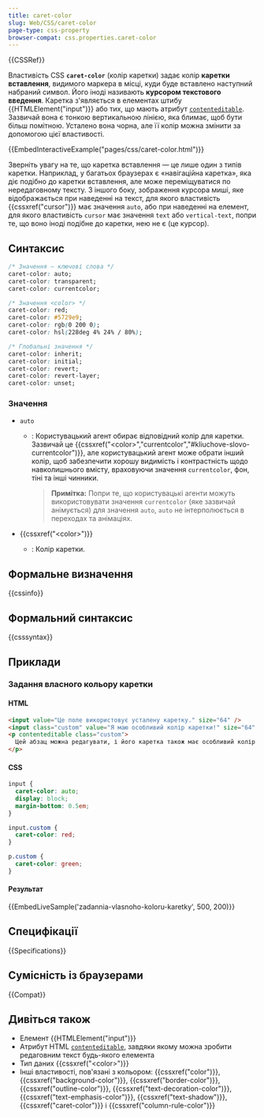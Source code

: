 ```yaml
---
title: caret-color
slug: Web/CSS/caret-color
page-type: css-property
browser-compat: css.properties.caret-color
---
```


{{CSSRef}}

Властивість CSS **`caret-color`** (колір каретки) задає колір **каретки вставлення**, видимого маркера в місці, куди буде вставлено наступний набраний символ. Його іноді називають **курсором текстового введення**. Каретка з'являється в елементах штибу {{HTMLElement("input")}} або тих, що мають атрибут [`contenteditable`](/uk/docs/Web/HTML/Global_attributes#contenteditable). Зазвичай вона є тонкою вертикальною лінією, яка блимає, щоб бути більш помітною. Усталено вона чорна, але її колір можна змінити за допомогою цієї властивості.

{{EmbedInteractiveExample("pages/css/caret-color.html")}}

Зверніть увагу на те, що каретка вставлення — це лише один з типів каретки. Наприклад, у багатьох браузерах є «навігаційна каретка», яка діє подібно до каретки вставлення, але може переміщуватися по нередаговному тексту. З іншого боку, зображення курсора миші, яке відображається при наведенні на текст, для якого властивість {{cssxref("cursor")}} має значення `auto`, або при наведенні на елемент, для якого властивість `cursor` має значення `text` або `vertical-text`, попри те, що воно іноді подібне до каретки, нею не є (це курсор).

## Синтаксис

```css
/* Значення – ключові слова */
caret-color: auto;
caret-color: transparent;
caret-color: currentcolor;

/* Значення <color> */
caret-color: red;
caret-color: #5729e9;
caret-color: rgb(0 200 0);
caret-color: hsl(228deg 4% 24% / 80%);

/* Глобальні значення */
caret-color: inherit;
caret-color: initial;
caret-color: revert;
caret-color: revert-layer;
caret-color: unset;
```

### Значення

- `auto`

  - : Користувацький агент обирає відповідний колір для каретки. Зазвичай це {{cssxref("&lt;color&gt;","currentcolor","#kliuchove-slovo-currentcolor")}}, але користувацький агент може обрати інший колір, щоб забезпечити хорошу видимість і контрастність щодо навколишнього вмісту, враховуючи значення `currentcolor`, фон, тіні та інші чинники.

    > **Примітка:** Попри те, що користувацькі агенти можуть використовувати значення `currentcolor` (яке зазвичай анімується) для значення `auto`, `auto` не інтерполюється в переходах та анімаціях.

- {{cssxref("&lt;color&gt;")}}
  - : Колір каретки.

## Формальне визначення

{{cssinfo}}

## Формальний синтаксис

{{csssyntax}}

## Приклади

### Задання власного кольору каретки

#### HTML

```html
<input value="Це поле використовує усталену каретку." size="64" />
<input class="custom" value="Я маю особливий колір каретки!" size="64" />
<p contenteditable class="custom">
  Цей абзац можна редагувати, і його каретка також має особливий колір!
</p>
```

#### CSS

```css
input {
  caret-color: auto;
  display: block;
  margin-bottom: 0.5em;
}

input.custom {
  caret-color: red;
}

p.custom {
  caret-color: green;
}
```

#### Результат

{{EmbedLiveSample('zadannia-vlasnoho-koloru-karetky', 500, 200)}}

## Специфікації

{{Specifications}}

## Сумісність із браузерами

{{Compat}}

## Дивіться також

- Елемент {{HTMLElement("input")}}
- Атрибут HTML [`contenteditable`](/uk/docs/Web/HTML/Global_attributes#contenteditable), завдяки якому можна зробити редаговним текст будь-якого елемента
- Тип даних {{cssxref("&lt;color&gt;")}}
- Інші властивості, пов'язані з кольором: {{cssxref("color")}}, {{cssxref("background-color")}}, {{cssxref("border-color")}}, {{cssxref("outline-color")}}, {{cssxref("text-decoration-color")}}, {{cssxref("text-emphasis-color")}}, {{cssxref("text-shadow")}}, {{cssxref("caret-color")}} і {{cssxref("column-rule-color")}}
